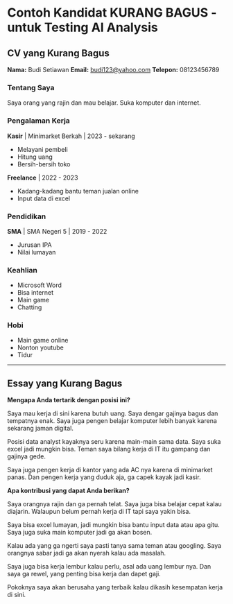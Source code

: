 # Contoh Kandidat KURANG BAGUS - untuk Testing AI Analysis

## CV yang Kurang Bagus

**Nama:** Budi Setiawan
**Email:** budi123@yahoo.com
**Telepon:** 08123456789

### Tentang Saya
Saya orang yang rajin dan mau belajar. Suka komputer dan internet.

### Pengalaman Kerja
**Kasir** | Minimarket Berkah | 2023 - sekarang
- Melayani pembeli
- Hitung uang
- Bersih-bersih toko

**Freelance** | 2022 - 2023
- Kadang-kadang bantu teman jualan online
- Input data di excel

### Pendidikan
**SMA** | SMA Negeri 5 | 2019 - 2022
- Jurusan IPA
- Nilai lumayan

### Keahlian
- Microsoft Word
- Bisa internet
- Main game
- Chatting

### Hobi
- Main game online
- Nonton youtube
- Tidur

---

## Essay yang Kurang Bagus

**Mengapa Anda tertarik dengan posisi ini?**

Saya mau kerja di sini karena butuh uang. Saya dengar gajinya bagus dan tempatnya enak. Saya juga pengen belajar komputer lebih banyak karena sekarang jaman digital.

Posisi data analyst kayaknya seru karena main-main sama data. Saya suka excel jadi mungkin bisa. Teman saya bilang kerja di IT itu gampang dan gajinya gede.

Saya juga pengen kerja di kantor yang ada AC nya karena di minimarket panas. Dan pengen kerja yang duduk aja, ga capek kayak jadi kasir.

**Apa kontribusi yang dapat Anda berikan?**

Saya orangnya rajin dan ga pernah telat. Saya juga bisa belajar cepat kalau diajarin. Walaupun belum pernah kerja di IT tapi saya yakin bisa.

Saya bisa excel lumayan, jadi mungkin bisa bantu input data atau apa gitu. Saya juga suka main komputer jadi ga akan bosen.

Kalau ada yang ga ngerti saya pasti tanya sama teman atau googling. Saya orangnya sabar jadi ga akan nyerah kalau ada masalah.

Saya juga bisa kerja lembur kalau perlu, asal ada uang lembur nya. Dan saya ga rewel, yang penting bisa kerja dan dapet gaji.

Pokoknya saya akan berusaha yang terbaik kalau dikasih kesempatan kerja di sini.